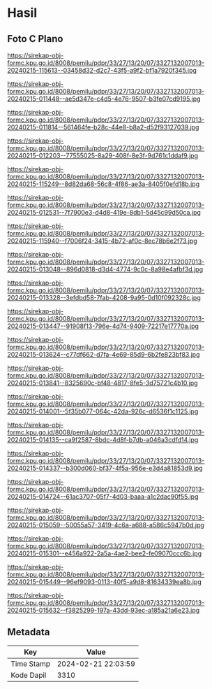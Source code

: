 # Hasil

## Foto C Plano

https://sirekap-obj-formc.kpu.go.id/8008/pemilu/pdpr/33/27/13/20/07/3327132007013-20240215-115613--03458d32-d2c7-43f5-a9f2-bf1a7920f345.jpg

https://sirekap-obj-formc.kpu.go.id/8008/pemilu/pdpr/33/27/13/20/07/3327132007013-20240215-011448--ae5d347e-c4d5-4e76-9507-b3fe07cd9195.jpg

https://sirekap-obj-formc.kpu.go.id/8008/pemilu/pdpr/33/27/13/20/07/3327132007013-20240215-011814--561464fe-b28c-44e8-b8a2-d52f93127039.jpg

https://sirekap-obj-formc.kpu.go.id/8008/pemilu/pdpr/33/27/13/20/07/3327132007013-20240215-012203--77555025-8a29-408f-8e3f-9d761c1ddaf9.jpg

https://sirekap-obj-formc.kpu.go.id/8008/pemilu/pdpr/33/27/13/20/07/3327132007013-20240215-115249--8d82da68-56c8-4f86-ae3a-8405f0efd18b.jpg

https://sirekap-obj-formc.kpu.go.id/8008/pemilu/pdpr/33/27/13/20/07/3327132007013-20240215-012531--7f7900e3-d4d8-419e-8db1-5d45c99d50ca.jpg

https://sirekap-obj-formc.kpu.go.id/8008/pemilu/pdpr/33/27/13/20/07/3327132007013-20240215-115940--f7006f24-3415-4b72-af0c-8ec78b6e2f73.jpg

https://sirekap-obj-formc.kpu.go.id/8008/pemilu/pdpr/33/27/13/20/07/3327132007013-20240215-013048--896d0818-d3d4-4774-9c0c-8a98e4afbf3d.jpg

https://sirekap-obj-formc.kpu.go.id/8008/pemilu/pdpr/33/27/13/20/07/3327132007013-20240215-013328--3efdbd58-7fab-4208-9a95-0d10f092328c.jpg

https://sirekap-obj-formc.kpu.go.id/8008/pemilu/pdpr/33/27/13/20/07/3327132007013-20240215-013447--91908f13-796e-4d74-9409-72217e17770a.jpg

https://sirekap-obj-formc.kpu.go.id/8008/pemilu/pdpr/33/27/13/20/07/3327132007013-20240215-013624--c77df662-d7fa-4e69-85d9-6b2fe823bf83.jpg

https://sirekap-obj-formc.kpu.go.id/8008/pemilu/pdpr/33/27/13/20/07/3327132007013-20240215-013841--8325690c-bf48-4817-8fe5-3d75721c4b10.jpg

https://sirekap-obj-formc.kpu.go.id/8008/pemilu/pdpr/33/27/13/20/07/3327132007013-20240215-014001--5f35b077-064c-42da-926c-d6536f1c1125.jpg

https://sirekap-obj-formc.kpu.go.id/8008/pemilu/pdpr/33/27/13/20/07/3327132007013-20240215-014135--ca9f2587-8bdc-4d8f-b7db-a046a3cdfd14.jpg

https://sirekap-obj-formc.kpu.go.id/8008/pemilu/pdpr/33/27/13/20/07/3327132007013-20240215-014337--b300d060-bf37-4f5a-956e-e3d4a81853d9.jpg

https://sirekap-obj-formc.kpu.go.id/8008/pemilu/pdpr/33/27/13/20/07/3327132007013-20240215-014724--61ac3707-05f7-4d03-baaa-a1c2dac90f55.jpg

https://sirekap-obj-formc.kpu.go.id/8008/pemilu/pdpr/33/27/13/20/07/3327132007013-20240215-015059--50055a57-3419-4c6a-a688-a586c5947b0d.jpg

https://sirekap-obj-formc.kpu.go.id/8008/pemilu/pdpr/33/27/13/20/07/3327132007013-20240215-015301--e456a922-2a5a-4ae2-bee2-fe09070ccc6b.jpg

https://sirekap-obj-formc.kpu.go.id/8008/pemilu/pdpr/33/27/13/20/07/3327132007013-20240215-015449--96ef9093-0113-40f5-a9d8-81634339ea8b.jpg

https://sirekap-obj-formc.kpu.go.id/8008/pemilu/pdpr/33/27/13/20/07/3327132007013-20240215-015632--f3825299-197a-43dd-93ec-a185a21a6e23.jpg


## Metadata

| Key        | Value               |
| ---------- | ------------------- |
| Time Stamp | 2024-02-21 22:03:59 |
| Kode Dapil | 3310                |



